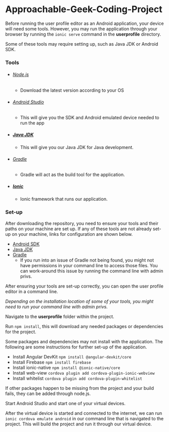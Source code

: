 # Approachable-Geek-Coding-Project

Before running the user profile editor as an Android application, your device will need some tools. However, you may run the application through your browser by running the ```ionic serve``` command in the **userprofile** directory. 

Some of these tools may require setting up, such as Java JDK or Android SDK.

### Tools
* ###### [Node.js](https://nodejs.org/en/)
  * Download the latest version according to your OS
* ###### [Android Studio](https://developer.android.com/studio)
  * This will give you the SDK and Android emulated device needed to run the app
* ##### [Java JDK](https://www.oracle.com/java/technologies/javase/javase-jdk8-downloads.html)
  * This will give you our Java JDK for Java development. 
* ###### [Gradle](https://gradle.org/install/)
  * Gradle will act as the build tool for the application. 
* ##### [Ionic](https://ionicframework.com/docs/intro/cli)
  * Ionic framework that runs our application. 

### Set-up
After downloading the repository, you need to ensure your tools and their paths on your machine are set up. If any of these tools are not already set-up on your machine, links for configuration are shown below. 

* [Android SDK](https://www.dev2qa.com/how-to-set-android-sdk-path-in-windows-and-mac/)
* [Java JDK](https://www.baeldung.com/java-home-on-windows-7-8-10-mac-os-x-linux)
* [Gradle](https://gradle.org/install/)
  * If you run into an issue of Gradle not being found, you might not have permissions in your command line to access those files. You can work-around this issue by running the command line with admin privs.  

After ensuring your tools are set-up correctly, you can open the user profile editor in a command line. 

*Depending on the installation location of some of your tools, you might need to run your command line with admin privs.*

Navigate to the **userprofile** folder within the project. 

Run ```npm install```, this will download any needed packages or dependencies for the project. 

Some packages and dependencies may not install with the application. The following are some instructions for further set-up of the application. 

* Install Angular DevKit ```npm install @angular-devkit/core```
* Install Firebase ```npm install firebase```
* Install ionic-native ```npm install @ionic-native/core```
* Install web-view ```cordova plugin add cordova-plugin-ionic-webview```
* Install whitelist ```cordova plugin add cordova-plugin-whitelist```

If other packages happen to be missing from the project and your build fails, they can be added through node.js.

Start Android Studio and start one of your virtual devices. 

After the virtual device is started and connected to the internet, we can run ```ionic cordova emulate android``` in our command line that is navigated to the project. This will build the project and run it through our virtual device. 
